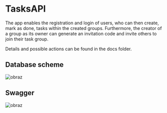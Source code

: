 # TasksAPI
The app enables the registration and login of users, who can then create, mark as done, tasks within the created groups. Furthermore, the creator of a group as its owner can generate an invitation code and invite others to join their task group.

Details and possible actions can be found in the docs folder.

## Database scheme
![obraz](https://user-images.githubusercontent.com/74381129/202245256-1aec0e81-b2a4-48e2-b7d6-2c063330e51a.png)

## Swagger
![obraz](https://user-images.githubusercontent.com/74381129/202239247-98daf5f6-3a04-4aee-9b20-efbad0c02853.png)
